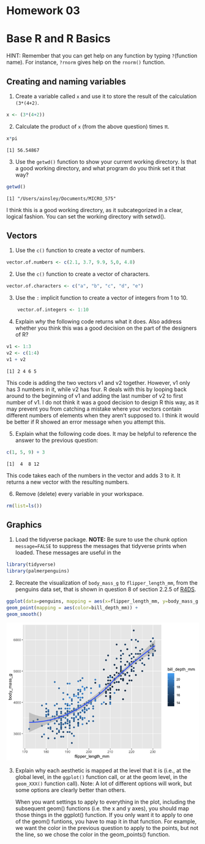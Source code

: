 # Homework 03

# Base R and R Basics

HINT: Remember that you can get help on any function by typing
`?`(function name). For instance, `?rnorm` gives help on the `rnorm()`
function.

## Creating and naming variables

1.  Create a variable called `x` and use it to store the result of the
    calculation `(3*(4+2)`.

``` r
x <- (3*(4+2))
```

2.  Calculate the product of `x` (from the above question) times π.

``` r
x*pi
```

    [1] 56.54867

3.  Use the `getwd()` function to show your current working directory.
    Is that a good working directory, and what program do you think set
    it that way?

``` r
getwd()
```

    [1] "/Users/ainsley/Documents/MICRO_575"

I think this is a good working directory, as it subcategorized in a
clear, logical fashion. You can set the working directory with setwd().

## Vectors

1.  Use the `c()` function to create a vector of numbers.

``` r
vector.of.numbers <- c(2.1, 3.7, 9.9, 5,0, 4.8)
```

2.  Use the `c()` function to create a vector of characters.

``` r
vector.of.characters <- c("a", "b", "c", "d", "e")
```

3.  Use the `:` implicit function to create a vector of integers from 1
    to 10.

``` r
    vector.of.integers <- 1:10
```

4.  Explain *why* the following code returns what it does. Also address
    whether you think this was a good decision on the part of the
    designers of R?

``` r
v1 <- 1:3
v2 <- c(1:4)
v1 + v2
```

    [1] 2 4 6 5

This code is adding the two vectors v1 and v2 together. However, v1 only
has 3 numbers in it, while v2 has four. R deals with this by looping
back around to the beginning of v1 and adding the last number of v2 to
first number of v1. I do not think it was a good decision to design R
this way, as it may prevent you from catching a mistake where your
vectors contain different numbers of elements when they aren’t supposed
to. I think it would be better if R showed an error message when you
attempt this.

5.  Explain what the following code does. It may be helpful to reference
    the answer to the previous question:

``` r
c(1, 5, 9) + 3
```

    [1]  4  8 12

This code takes each of the numbers in the vector and adds 3 to it. It
returns a new vector with the resulting numbers.

6.  Remove (delete) every variable in your workspace.

``` r
rm(list=ls())
```

## Graphics

1.  Load the tidyverse package. **NOTE:** Be sure to use the chunk
    option `message=FALSE` to suppress the messages that tidyverse
    prints when loaded. These messages are useful in the

``` r
library(tidyverse)
library(palmerpenguins)
```

2.  Recreate the visualization of `body_mass_g` to `flipper_length_mm`,
    from the penguins data set, that is shown in question 8 of section
    2.2.5 of [R4DS](https://r4ds.hadley.nz/data-visualize).

``` r
ggplot(data=penguins, mapping = aes(x=flipper_length_mm, y=body_mass_g ) ) +
geom_point(mapping = aes(color=bill_depth_mm)) + 
geom_smooth()
```

![](hmk_03_files/figure-commonmark/unnamed-chunk-11-1.png)

3.  Explain why each aesthetic is mapped at the level that it is (i.e.,
    at the global level, in the `ggplot()` function call, or at the geom
    level, in the `geom_XXX()` function call). Note: A lot of different
    options will work, but some options are clearly better than others.

    When you want settings to apply to everything in the plot, including
    the subsequent geom() functions (i.e. the x and y axes), you should
    map those things in the ggplot() function. If you only want it to
    apply to one of the geom() funtions, you have to map it in that
    function. For example, we want the color in the previous question to
    apply to the points, but not the line, so we chose the color in the
    geom_points() function.
